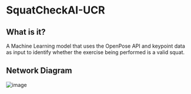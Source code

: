 # SquatCheckAI-UCR

## What is it?

A Machine Learning model that uses the OpenPose API and keypoint data as input to identify whether the exercise being performed is a valid squat.

## Network Diagram
![image](https://github.com/seanjyi8424/SquatCheckAI-UCR/assets/108261874/1e3837ac-c19e-4638-bcd1-c6382a6e8a8d)
